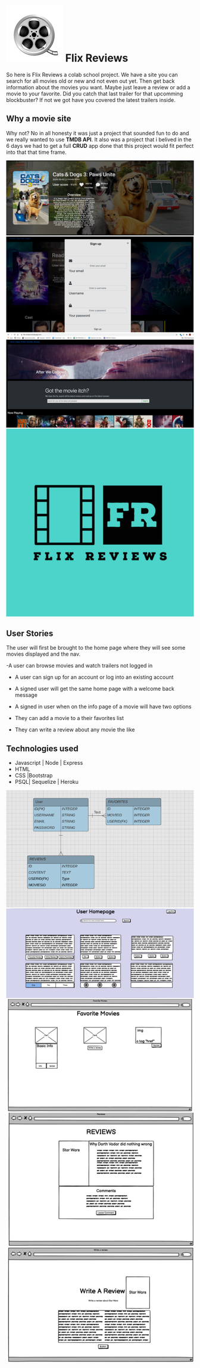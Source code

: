 # ![Slot logo](public/assets/faveicon.png) Flix Reviews
So here is Flix Reviews a colab school project. We have a site you can search for all movies old or new and not even out yet. Then get back information about the movies you want. Maybe just leave a review or add a movie to your favorite. Did you catch that last trailer for that upcomming blockbuster? If not we got have you covered the latest trailers inside.

## Why a movie site
Why not? No in all honesty it was just a project that sounded fun to do and we really wanted to use **TMDB API**. It also was a project that i belived in the 6 days we had to get a full **CRUD** app done that this project would fit perfect into that that time frame.

![FlixReviews](public/assets/ss1.png)
![FlixReviews](public/assets/ss2.png)
![FlixReviews](public/assets/ss3.png)
![FlixReviews](public/assets/fr1.jpeg)


## User Stories 
The user will first be brought to the home page where they will see some movies displayed and the nav.

 -A user can browse movies and watch trailers not logged in

- A user can sign up for an account or log into an existing account

- A signed user will get the same home page with a welcome back message 

- A signed in user when on the info page of a movie will have two options 
- They can add a movie to a their favorites list 
- They can write a review about any movie the like 


## Technologies used 
* Javascript | Node | Express
* HTML
* CSS |Bootstrap
* PSQL| Sequelize | Heroku 

![](public/assets/db.png)
![](public/assets/homepage.png)
![](public/assets/fav.png)
![](public/assets/reviews.png)
![](public/assets/review.png)